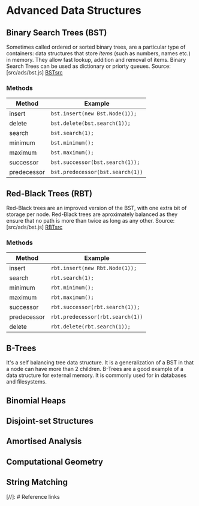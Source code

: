 # Advanced Data Structures

## Binary Search Trees (BST)
Sometimes called ordered or sorted binary trees, are a particular type of containers: data structures that store *items* (such as numbers, names etc.) in memory. 
They allow fast lookup, addition and removal of items.
Binary Search Trees can be used as dictionary or priorty queues.
Source: [src/ads/bst.js] [BSTsrc]

### Methods
| Method | Example | 
| ------ | ------- | 
| insert | `bst.insert(new Bst.Node(1));` |
| delete | `bst.delete(bst.search(1));` |
| search | `bst.search(1);` |
| minimum | `bst.minimum();` |
| maximum | `bst.maximum();` |
| successor | `bst.successor(bst.search(1));` |
| predecessor | `bst.predecessor(bst.search(1))` |

## Red-Black Trees (RBT)
Red-Black trees are an improved version of the BST, with one extra bit of storage per node.
Red-Black trees are aproximately balanced as they ensure that no path is more than twice as long as any other.
Source: [src/ads/bst.js] [RBTsrc]

### Methods
| Method | Example | 
| ------ | ------- | 
| insert | `rbt.insert(new Rbt.Node(1));` |
| search | `rbt.search(1);` |
| minimum | `rbt.minimum();` |
| maximum | `rbt.maximum();` |
| successor | `rbt.successor(rbt.search(1));` |
| predecessor | `rbt.predecessor(rbt.search(1))` |
| delete | `rbt.delete(rbt.search(1));` |

## B-Trees
It's a self balancing tree data structure. It is a generalization of a BST in that a node can have more than 2 children.
B-Trees are a good example of a data structure for external memory. It is commonly used for in databases and filesystems.

## Binomial Heaps

## Disjoint-set Structures

## Amortised Analysis

## Computational Geometry

## String Matching

[//]: # Reference links

[BSTsrc]: <https://github.com/AndreiDMS/AdvancedDataStructures/blob/master/src/ads/bst.js>
[RBTsrc]: <https://github.com/AndreiDMS/AdvancedDataStructures/blob/master/src/ads/rbt.js>